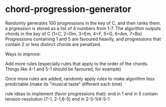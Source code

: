 # chord-progression-generator
Randomly generates 100 progressions in the key of C, and then ranks them. a prgression is stored as a list of 4 numbers from 1-7.
The algorithm outputs chords in the key of C (1=C, 2=Dm, 3=Em, 4=F, 5=G, 6=Am, 7=Bo).
Progressions containing 1 and 5 are favoured heavily, and progressions that contain 2 or less distinct chords are penalized.

Ways to improve:

Add more rules (especially rules that apply to the order of the chords.
                Things like 4-1 and 5-1 should be favoured, for example)
                
Once more rules are added, randomly apply rules to make algorithm less predictable
(make its "musical taste" different each time)


rule ideas to implement (favor progressions that):
end in 1
end in 5
contain tension-resolution (7-1, 2-1,6-5)
end in 2-5-1/4-5-1
